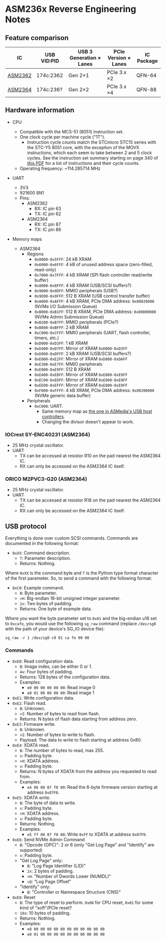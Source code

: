 # ASM236x Reverse Engineering Notes


## Feature comparison

| IC | USB VID:PID | USB 3 Generation × Lanes | PCIe Version × Lanes | IC Package |
| --- | --- | --- | --- | --- |
| [ASM2362][ASM2362] | 174c:2362 | Gen 2×1 | PCIe 3.x ×2 | QFN-64 |
| [ASM2364][ASM2364] | 174c:236? | Gen 2×2 | PCIe 3.x ×4 | QFN-88 |


## Hardware information

- CPU
  - Compatible with the MCS-51 (8051) instruction set.
  - One clock cycle per machine cycle ("1T").
    - Instruction cycle counts match the STCmicro STC15 series with the STC-Y5
      8051 core, with the exception of the MOVX instructions, which each seem
      to take between 2 and 5 clock cycles. See the instruction set summary
      starting on page 340 of [this PDF][stc] for a list of instructions and
      their cycle counts.
  - Operating frequency: ~114.285714 MHz
- UART
  - 3V3
  - 921600 8N1
  - Pins:
    - ASM2362
      - RX: IC pin 63
      - TX: IC pin 62
    - ASM2364
      - RX: IC pin 87
      - TX: IC pin 86

- Memory maps
  - ASM2364
    - Regions
      - `0x0000-0x5FFF`: 24 kB XRAM
      - `0x6000-0x6FFF`: 4 kB of unused address space (zero-filled, read-only)
      - `0x7000-0x7FFF`: 4 kB XRAM (SPI flash controller read/write buffer)
      - `0x8000-0x8FFF`: 4 kB XRAM (USB/SCSI buffers?)
      - `0x9000-0x9DFF`: MMIO peripherals (USB?)
      - `0x9E00-0x9FFF`: 512 B XRAM (USB control transfer buffer)
      - `0xA000-0xAFFF`: 4 kB XRAM, PCIe DMA address: `0x00820000` (NVMe I/O Submission Queue)
      - `0xB000-0xB1FF`: 512 B XRAM, PCIe DMA address: `0x00800000` (NVMe Admin Submission Queue)
      - `0xB200-0xB7FF`: MMIO peripherals (PCIe?)
      - `0xB800-0xBFFF`: 2 kB XRAM
      - `0xC000-0xCFFF`: MMIO peripherals (UART, flash controller, timers, etc.)
      - `0xD000-0xD3FF`: 1 kB XRAM
      - `0xD400-0xD7FF`: Mirror of XRAM `0xD000-0xD3FF`
      - `0xD800-0xDFFF`: 2 kB XRAM (USB/SCSI buffers?)
      - `0xE000-0xE2FF`: Mirror of XRAM `0xD800-0xDAFF`
      - `0xE300-0xE7FF`: MMIO peripherals
      - `0xE800-0xE9FF`: 512 B XRAM
      - `0xEA00-0xEBFF`: Mirror of XRAM `0xE800-0xE9FF`
      - `0xEC00-0xEDFF`: Mirror of XRAM `0xE800-0xE9FF`
      - `0xEE00-0xEFFF`: Mirror of XRAM `0xE800-0xE9FF`
      - `0xF000-0xFFFF`: 4 kB XRAM, PCIe DMA address: `0x00200000` (NVMe generic data buffer)
    - Peripherals
      - `0xC000`: UART.
        - Same memory map as [the one in ASMedia's USB host controllers][uart-regs].
        - Changing the divisor doesn't appear to work.


### IOCrest SY-ENC40231 (ASM2364)

- 25 MHz crystal oscillator.
- UART
  - TX can be accessed at resistor R10 on the pad nearest the ASM2364 IC.
  - RX can only be accessed on the ASM2364 IC itself.


### ORICO M2PVC3-G20 (ASM2364)

- 25 MHz crystal oscillator.
- UART
  - TX can be accessed at resistor R18 on the pad nearest the ASM2364 IC.
  - RX can only be accessed on the ASM2364 IC itself.


## USB protocol

Everything is done over custom SCSI commands. Commands are documented in the
following format:

- `0xXX`: Command description.
  - `T`: Parameter description.
  - Returns: Nothing.

Where `0xXX` is the command byte and `T` is the Python type format character
of the first parameter. So, to send a command with the following format:

- `0xC0`: Example command.
  - `B`: Byte parameter.
  - `>H`: Big-endian 16-bit unsigned integer parameter.
  - `2x`: Two bytes of padding.
  - Returns: One byte of example data.

Where you want the byte parameter set to `0x01` and the big-endian u16 set to
`0xcafe`, you would use the following `sg_raw` command (replace `/dev/sg0`
with the path of your device's SG\_IO device file):

```
sg_raw -r 1 /dev/sg0 c0 01 ca fe 00 00
```


### Commands

- `0xE0`: Read configuration data.
  - `B`: Image index, can be either 0 or 1.
  - `4x`: Four bytes of padding.
  - Returns: 128 bytes of the configuration data.
  - Examples:
    - `e0 00 00 00 00 00`: Read image 0
    - `e0 01 00 00 00 00`: Read image 1
- `0xE1`: Write configuration data.
- `0xE2`: Flash read.
  - `B`: Unknown.
  - `>I`: Number of bytes to read from flash.
  - Returns: N bytes of flash data starting from address zero.
- `0xE3`: Firmware write.
  - `B`: Unknown.
  - `>I`: Number of bytes to write to flash.
  - Payload: The data to write to flash starting at address 0x80.
- `0xE4`: XDATA read.
  - `B`: The number of bytes to read, max 255.
  - `x`: Padding byte.
  - `>H`: XDATA address.
  - `x`: Padding byte.
  - Returns: N bytes of XDATA from the address you requested to read from.
  - Examples:
    - `e4 06 00 07 f0 00`: Read the 6-byte firmware version starting at
      address `0x07F0`.
- `0xE5`: XDATA write.
  - `B`: The byte of data to write.
  - `x`: Padding byte.
  - `>H`: XDATA address.
  - `x`: Padding byte.
  - Returns: Nothing.
  - Examples:
    - `e5 ff 00 07 f0 00`: Write `0xFF` to XDATA at address `0x07F0`.
- `0xE6`: Send NVMe Admin Command
  - `B`: "Opcode (OPC)": 2 or 6 (only "Get Log Page" and "Identify" are supported)
  - `x`: Padding byte.
  - "Get Log Page" only:
    - `B`: "Log Page Identifier (LID)"
    - `2x`: 2 bytes of padding.
    - `>H`: "Number of Dwords Lower (NUMDL)"
    - `>Q`: "Log Page Offset"
  - "Identify" only:
    - `B`: "Controller or Namespace Structure (CNS)"
- `0xE8`: Reset
  - `B`: The type of reset to perform. `0x00` for CPU reset, `0x01` for some
    kind of "soft"/PCIe reset?
  - `10x`: 10 bytes of padding.
  - Returns: Nothing.
  - Examples:
    - `e8 00 00 00 00 00 00 00 00 00 00 00`
    - `e8 01 00 00 00 00 00 00 00 00 00 00`


[stc]: https://web.archive.org/web/20200305112930/http://stcmicro.com/datasheet/STC15F2K60S2-en.pdf
[ASM2362]: https://web.archive.org/web/20220608104342/https://www.asmedia.com.tw/product/Ee1YQF9sX7yyajH5/C5cYq34qpByQ6jm6
[ASM2364]: https://web.archive.org/web/20220703204756/https://www.asmedia.com.tw/product/BD5YqfdsPDqXFqi3/BF2yq24XzDuS5Tr4
[uart-regs]: https://github.com/cyrozap/asmedia-xhc-re/blob/22fd32c53f7f34f50d659372334a384e269f5458/data/regs-asm1142.yaml#L700-L900
